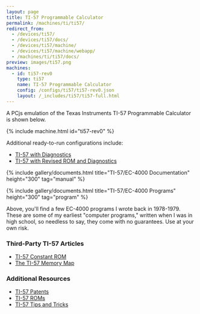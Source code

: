 ```yaml
---
layout: page
title: TI-57 Programmable Calculator
permalink: /machines/ti/ti57/
redirect_from:
  - /devices/ti57/
  - /devices/ti57/docs/
  - /devices/ti57/machine/
  - /devices/ti57/machine/webapp/
  - /machines/ti/ti57/docs/
preview: images/ti57.png
machines:
  - id: ti57-rev0
    type: ti57
    name: TI-57 Programmable Calculator
    config: /configs/ti57/ti57-rev0.json
    layout: /_includes/ti57/ti57-full.html
---
```


A PCjs emulation of the Texas Instruments TI-57 Programmable Calculator is shown below.

{% include machine.html id="ti57-rev0" %}

Additional ready-to-run configurations include:

  - [TI-57 with Diagnostics](rev0/)
  - [TI-57 with Revised ROM and Diagnostics](rev1/)

{% include gallery/documents.html title="TI-57/EC-4000 Documentation" height="300" tag="manual" %}

{% include gallery/documents.html title="TI-57/EC-4000 Programs" height="300" tag="program" %}

Above, you'll find a few EC-4000 programs I wrote back in 1978-1979.  These are some of my earliest "computer programs,"
written when I was in high school, so needless to say, they come with no guarantees.  Use at your own risk.

### Third-Party TI-57 Articles

  - [TI-57 Constant ROM](http://www.rskey.org/CMS/index.php/the-library/475)
  - [The TI-57 Memory Map](http://www.rskey.org/CMS/index.php/the-library/100) 

### Additional Resources

  - [TI-57 Patents](patents/)
  - [TI-57 ROMs](rom/)
  - [TI-57 Tips and Tricks](tips/)
